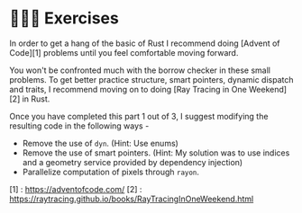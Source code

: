 # 👨🏼‍💻 Exercises
In order to get a hang of the basic of Rust I recommend doing [Advent of Code][1]
problems until you feel comfortable moving forward.

You won't be confronted much with the borrow checker in these small problems. To get better practice structure,
smart pointers, dynamic dispatch and traits, I recommend moving on to doing [Ray Tracing in One Weekend][2] in Rust.

Once you have completed this part 1 out of 3, I suggest modifying the resulting code in the following ways -

* Remove the use of ```dyn```. (Hint: Use enums)
* Remove the use of smart pointers.
(Hint: My solution was to use indices and a geometry service provided by dependency injection)
* Parallelize computation of pixels through ```rayon```.

[1] : https://adventofcode.com/
[2] : https://raytracing.github.io/books/RayTracingInOneWeekend.html
